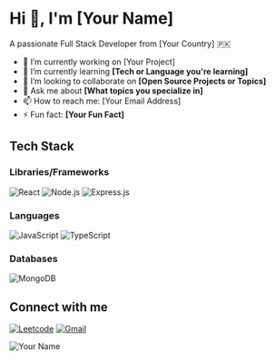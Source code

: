# Hi 👋, I'm [Your Name]
A passionate Full Stack Developer from [Your Country] 🇵🇰

- 🔭 I’m currently working on [Your Project]
- 🌱 I’m currently learning **[Tech or Language you're learning]**
- 👯 I’m looking to collaborate on **[Open Source Projects or Topics]**
- 💬 Ask me about **[What topics you specialize in]**
- 📫 How to reach me: [Your Email Address]
- ⚡ Fun fact: **[Your Fun Fact]**

## Tech Stack
### Libraries/Frameworks
![React](https://img.shields.io/badge/React-20232A?style=for-the-badge&logo=react&logoColor=61DAFB)
![Node.js](https://img.shields.io/badge/Node.js-339933?style=for-the-badge&logo=nodedotjs&logoColor=white)
![Express.js](https://img.shields.io/badge/Express.js-404D59?style=for-the-badge)

### Languages
![JavaScript](https://img.shields.io/badge/JavaScript-F7DF1E?style=for-the-badge&logo=javascript&logoColor=black)
![TypeScript](https://img.shields.io/badge/TypeScript-007ACC?style=for-the-badge&logo=typescript&logoColor=white)

### Databases
![MongoDB](https://img.shields.io/badge/MongoDB-4EA94B?style=for-the-badge&logo=mongodb&logoColor=white)

## Connect with me
[![Leetcode](https://img.shields.io/badge/Leetcode-FFA116?style=for-the-badge&logo=leetcode&logoColor=black)](https://leetcode.com/your_username)
[![Gmail](https://img.shields.io/badge/Gmail-D14836?style=for-the-badge&logo=gmail&logoColor=white)](mailto:your_email@example.com)

![Your Name](https://e7.pngegg.com/pngimages/578/658/png-clipart-web-development-web-developer-web-design-software-developer-web-design-furniture-search-engine-optimization-thumbnail.png)

